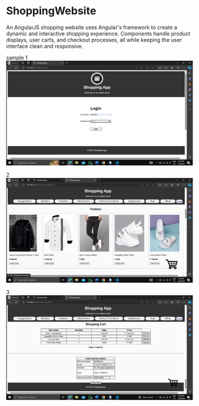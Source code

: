 # ShoppingWebsite
An AngularJS shopping website uses Angular's framework to create a dynamic and interactive shopping experience. Components
handle product displays, user carts, and checkout processes, all while keeping the user interface clean and responsive.

sample
1 ![screenshot](ShopingWebsite/images/Screenshot1.png)

2 ![screenshot](ShopingWebsite/images/Screenshot2.png)

3 ![screenshot](ShopingWebsite/images/Screenshot3.png)
